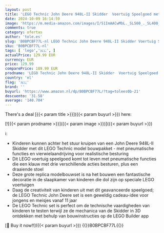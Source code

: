```yaml
---
layout: post
title: 'LEGO Technic John Deere 948L-II Skidder  Voertuig Speelgoed met Pneumatische Functies en Vierwielaandrijving  Model Bouwpakket voor Jongens en Meisjes  Alle Techniekliefhebbers  Cadeau Idee 42157'
date: 2024-10-09 16:14:59
image: 'https://m.media-amazon.com/images/I/51ImAACwMbL._SL500_._SL400_.jpg'
comments: true
category: ofertas
author: 'tole.es'
slug: 'B0BPCBF77L-nl LEGO Technic John Deere 948L-II Skidder Voertuig Speelgoed...'
sku: 'B0BPCBF77L-nl'
tags: [ 'lego','🇳🇱', ]
actualPrice: 129.99 EUR
currency: EUR
price: 129.99
comparePrice: 189.99 EUR
prodname: 'LEGO Technic John Deere 948L-II Skidder  Voertuig Speelgoed met Pneumatische Functies en Vierwielaandrijving  Model Bouwpakket voor Jongens en Meisjes  Alle Techniekliefhebbers  Cadeau Idee 42157'
country: 'nl'
flag: '🇳🇱'
brand: ''
buyurl: 'https://www.amazon.nl/dp/B0BPCBF77L/?tag=tolees0b-21'
descuento: '31.58'
average: '140.704'
---
```


There's a deal [{{< param title >}}]({{< param buyurl >}})  here:

[![{{< param prodname >}}]({{< param image >}})]({{< param buyurl >}})

ℹ️:

- Kinderen kunnen achter het stuur kruipen van een John Deere 948L-II Skidder met dit LEGO Technic model bouwpakket - met pneumatische functies en vierwielaandrijving voor realistische besturing
- Dit LEGO voertuig speelgoed komt tot leven met pneumatische functies die een klauw met drie verschillende acties besturen, plus een draaiende stoel
- Deze grote replica modelbouwset is na het bouwen een fantastische decoratie in de slaapkamer van kinderen die dol zijn op speciale LEGO voertuigen
- Daag de creativiteit van kinderen uit met dit geavanceerde speelgoed; de LEGO Technic John Deere set is een geweldig cadeau-idee voor jongens en meisjes vanaf 11 jaar
- De LEGO Technic set is perfect om de technische vaardigheden van kinderen te testen terwijl ze de mechanica van de Skidder in 3D ontdekken met behulp van bouwinstructies op de LEGO Builder app

[🛒 Buy it now!!]({{< param buyurl >}})
{{<world>}}B0BPCBF77L{{</world>}}
